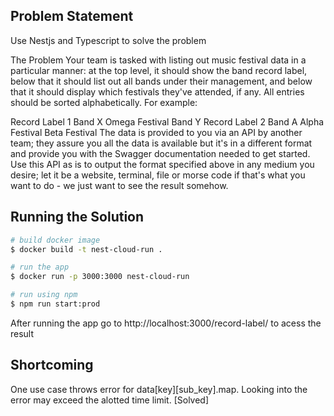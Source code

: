 ## Problem Statement
Use Nestjs and Typescript to solve the problem 

The Problem
Your team is tasked with listing out music festival data in a particular manner: at the top level, it should show the band record label, below that it should list out all bands under their management, and below that it should display which festivals they've attended, if any. All entries should be sorted alphabetically.
For example:

Record Label 1
Band X
Omega Festival
Band Y
Record Label 2
Band A
Alpha Festival
Beta Festival
The data is provided to you via an API by another team; they assure you all the data is available but it's in a different format and provide you with the Swagger documentation needed to get started.
Use this API as is to output the format specified above in any medium you desire; let it be a website, terminal, file or morse code if that's what you want to do - we just want to see the result somehow.

## Running the Solution

```bash
# build docker image
$ docker build -t nest-cloud-run .

# run the app
$ docker run -p 3000:3000 nest-cloud-run
```

```bash
# run using npm
$ npm run start:prod
```

After running the app go to http://localhost:3000/record-label/ to acess the result

## Shortcoming
One use case throws error for  data[key][sub_key].map. Looking into the error may exceed the alotted time limit. [Solved]